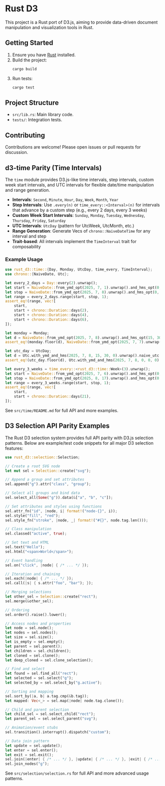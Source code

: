 # Rust D3

This project is a Rust port of D3.js, aiming to provide data-driven document manipulation and visualization tools in Rust.

## Getting Started

1. Ensure you have [Rust](https://www.rust-lang.org/tools/install) installed.
2. Build the project:
   ```sh
   cargo build
   ```
3. Run tests:
   ```sh
   cargo test
   ```

## Project Structure
- `src/lib.rs`: Main library code.
- `tests/`: Integration tests.

## Contributing
Contributions are welcome! Please open issues or pull requests for discussion.

## d3-time Parity (Time Intervals)

The `time` module provides D3.js-like time intervals, step intervals, custom week start intervals, and UTC intervals for flexible date/time manipulation and range generation.

- **Intervals**: `Second`, `Minute`, `Hour`, `Day`, `Week`, `Month`, `Year`
- **Step Intervals**: Use `.every(n)` or `time_every::<Interval>(n)` for intervals that advance by a custom step (e.g., every 2 days, every 3 weeks)
- **Custom Week Start Intervals**: `Sunday`, `Monday`, `Tuesday`, `Wednesday`, `Thursday`, `Friday`, `Saturday`
- **UTC Intervals**: `UtcDay` (pattern for UtcWeek, UtcMonth, etc.)
- **Range Generation**: Generate Vecs of `chrono::NaiveDateTime` for any interval and step
- **Trait-based**: All intervals implement the `TimeInterval` trait for composability

### Example Usage

```rust
use rust_d3::time::{Day, Monday, UtcDay, time_every, TimeInterval};
use chrono::{NaiveDate, Utc};

let every_2_days = Day::every(2).unwrap();
let start = NaiveDate::from_ymd_opt(2025, 7, 1).unwrap().and_hms_opt(0, 0, 0).unwrap();
let stop = NaiveDate::from_ymd_opt(2025, 7, 8).unwrap().and_hms_opt(0, 0, 0).unwrap();
let range = every_2_days.range(start, stop, 1);
assert_eq!(range, vec![
    start,
    start + chrono::Duration::days(2),
    start + chrono::Duration::days(4),
    start + chrono::Duration::days(6),
]);

let monday = Monday;
let d = NaiveDate::from_ymd_opt(2025, 7, 8).unwrap().and_hms_opt(15, 30, 0).unwrap();
assert_eq!(monday.floor(d), NaiveDate::from_ymd_opt(2025, 7, 7).unwrap().and_hms_opt(0, 0, 0).unwrap());

let utc_day = UtcDay;
let d = Utc.with_ymd_and_hms(2025, 7, 8, 15, 30, 0).unwrap().naive_utc();
assert_eq!(utc_day.floor(d), Utc.with_ymd_and_hms(2025, 7, 8, 0, 0, 0).unwrap().naive_utc());

let every_3_weeks = time_every::<rust_d3::time::Week>(3).unwrap();
let start = NaiveDate::from_ymd_opt(2025, 7, 6).unwrap().and_hms_opt(0, 0, 0).unwrap();
let stop = NaiveDate::from_ymd_opt(2025, 8, 17).unwrap().and_hms_opt(0, 0, 0).unwrap();
let range = every_3_weeks.range(start, stop, 1);
assert_eq!(range, vec![
    start,
    start + chrono::Duration::days(21),
]);
```

See `src/time/README.md` for full API and more examples.

## D3 Selection API Parity Examples

The Rust D3 selection system provides full API parity with D3.js selection patterns. Below are example/test code snippets for all major D3 selection features:

```rust
use rust_d3::selection::Selection;

// Create a root SVG node
let mut sel = Selection::create("svg");

// Append a group and set attributes
sel.append("g").attr("class", "group");

// Select all groups and bind data
sel.select_all(Some("g")).data(&["a", "b", "c"]);

// Set attributes and styles using functions
sel.attr_fn("id", |node, i| format!("node-{}", i));
sel.style("fill", "red");
sel.style_fn("stroke", |node, _| format!("#{}", node.tag.len()));

// Class manipulation
sel.classed("active", true);

// Set text and HTML
sel.text("Hello");
sel.html("<span>World</span>");

// Event handling
sel.on("click", |node| { /* ... */ });

// Iteration and chaining
sel.each(|node| { /* ... */ });
sel.call(|s| { s.attr("foo", "bar"); });

// Merging selections
let other_sel = Selection::create("rect");
sel.merge(&other_sel);

// Ordering
sel.order().raise().lower();

// Access nodes and properties
let node = sel.node();
let nodes = sel.nodes();
let size = sel.size();
let is_empty = sel.empty();
let parent = sel.parent();
let children = sel.children();
let cloned = sel.clone();
let deep_cloned = sel.clone_selection();

// Find and select
let found = sel.find_all("rect");
let selected = sel.select("g");
let selected_by = sel.select_by("g.active");

// Sorting and mapping
sel.sort_by(|a, b| a.tag.cmp(&b.tag));
let mapped: Vec<_> = sel.map(|node| node.tag.clone());

// Child and parent selection
let child_sel = sel.select_child("rect");
let parent_sel = sel.select_parent("svg");

// Animation/event stubs
sel.transition().interrupt().dispatch("custom");

// Data join pattern
let update = sel.update();
let enter = sel.enter();
let exit = sel.exit();
sel.join(|enter| { /* ... */ }, |update| { /* ... */ }, |exit| { /* ... */ });
sel.join_nodes("g");
```

See `src/selection/selection.rs` for full API and more advanced usage patterns.
